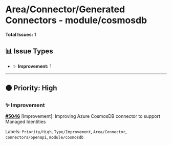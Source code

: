 # Area/Connector/Generated Connectors - module/cosmosdb

**Total Issues:** 1

## 📊 Issue Types

- ✨ **Improvement:** 1

---

## 🟠 Priority: High

### ✨ Improvement

**[#5046](https://github.com/ballerina-platform/ballerina-library/issues/5046)** [Improvement]: Improving Azure CosmosDB connector to support Managed Identities

Labels: `Priority/High`, `Type/Improvement`, `Area/Connector`, `connectors/openapi`, `module/cosmosdb`

